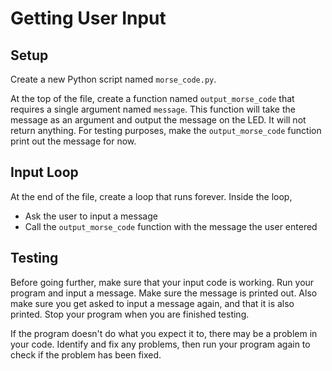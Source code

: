 # Getting User Input

## Setup

Create a new Python script named `morse_code.py`.

At the top of the file, create a function named `output_morse_code` that requires a single argument named `message`. This function will take the message as an argument and output the message on the LED. It will not return anything. For testing purposes, make the `output_morse_code` function print out the message for now.

## Input Loop

At the end of the file, create a loop that runs forever. Inside the loop,

* Ask the user to input a message
* Call the `output_morse_code` function with the message the user entered

## Testing

Before going further, make sure that your input code is working. Run your program and input a message. Make sure the message is printed out. Also make sure you get asked to input a message again, and that it is also printed. Stop your program when you are finished testing.

If the program doesn't do what you expect it to, there may be a problem in your code. Identify and fix any problems, then run your program again to check if the problem has been fixed.

